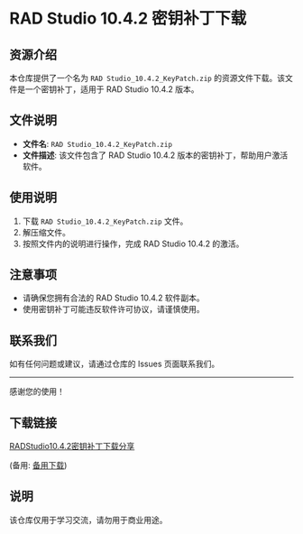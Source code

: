 # RAD Studio 10.4.2 密钥补丁下载

## 资源介绍

本仓库提供了一个名为 `RAD Studio_10.4.2_KeyPatch.zip` 的资源文件下载。该文件是一个密钥补丁，适用于 RAD Studio 10.4.2 版本。

## 文件说明

- **文件名**: `RAD Studio_10.4.2_KeyPatch.zip`
- **文件描述**: 该文件包含了 RAD Studio 10.4.2 版本的密钥补丁，帮助用户激活软件。

## 使用说明

1. 下载 `RAD Studio_10.4.2_KeyPatch.zip` 文件。
2. 解压缩文件。
3. 按照文件内的说明进行操作，完成 RAD Studio 10.4.2 的激活。

## 注意事项

- 请确保您拥有合法的 RAD Studio 10.4.2 软件副本。
- 使用密钥补丁可能违反软件许可协议，请谨慎使用。

## 联系我们

如有任何问题或建议，请通过仓库的 Issues 页面联系我们。

---

感谢您的使用！

## 下载链接
[RADStudio10.4.2密钥补丁下载分享](https://pan.quark.cn/s/b7d18aac8f87) 

(备用: [备用下载](https://pan.baidu.com/s/1uFaEHjOsvkM5mvCpd2RXHA?pwd=1234))

## 说明

该仓库仅用于学习交流，请勿用于商业用途。
